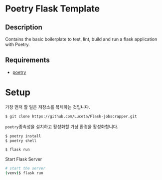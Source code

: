 # Poetry Flask Template

## Description
Contains the basic boilerplate to test, lint, build and run a flask application with Poetry.

## Requirements
- [poetry](https://python-poetry.org/docs/#installation)

# Setup

가장 먼저 할 일은 저장소를 복제하는 것입니다.

```sh
$ git clone https://github.com/Luceta/Flask-jobscrapper.git
```

`poetry`종속성을 설치하고 활성화할 가상 환경을 활성화합니다.

```sh
$ poetry install
$ poetry shell
```


```bash
$ flask run
```

Start Flask Server

```sh
# start the server
(venv)$ flask run
```